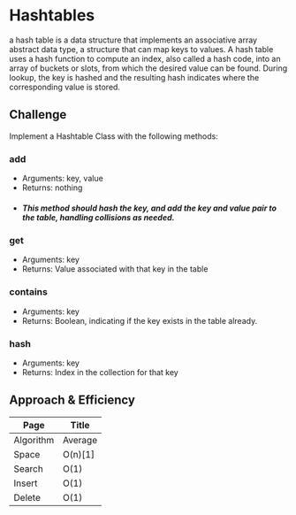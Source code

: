 # Hashtables
a hash table  is a data structure that implements an associative array abstract data type, a structure that can map keys to values.
A hash table uses a hash function to compute an index, also called a hash code, into an array of buckets or slots, from which the desired value can be found.
During lookup, the key is hashed and the resulting hash indicates where the corresponding value is stored.
## Challenge
Implement a Hashtable Class with the following methods:

### add
  - Arguments: key, value
  - Returns: nothing
* ##### This method should hash the key, and add the key and value pair to the table, handling collisions as needed.
### get
  - Arguments: key
  - Returns: Value associated with that key in the table
### contains
  - Arguments: key
  - Returns: Boolean, indicating if the key exists in the table already.
### hash
  - Arguments: key
  - Returns: Index in the collection for that key

## Approach & Efficiency
| Page | Title |
| -------- | ------ |
| Algorithm	|	Average |	Worst case |
| Space |	O(n)[1]	| O(n) |
| Search |	O(1) | O(n) |
| Insert |	O(1)	|O(n) |
| Delete |	O(1)	| O(n) |
